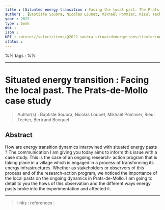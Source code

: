 ```yaml
---
title : [Situated energy transition : Facing the local past. The Prats-de-Mollo case study]
authors : [Baptiste Soubra, Nicolas Loubet, Mikhaël Pommier, Rieul Techer, Bertrand Bocquet]
year : 2022
type : book
doi : 
isbn : 
URI : zotero://select/items/@2022_soubra_situatedenergytransitionfacinglocalpratsdemollocasestudy
status : 
---
```


%% tags :  %% 

---

Situated energy transition : Facing the local past. The Prats-de-Mollo case study
===
> Auhtor(s) : Baptiste Soubra, Nicolas Loubet, Mikhaël Pommier, Rieul Techer, Bertrand Bocquet

## Abstract
How are energy transition dynamics intertwined with situated energy pasts ? The communication I am giving you today aims to inform this issue with a case study. This is the case of an ongoing research- action program that is taking place in a village which is engaged in a process of transforming its energy infrastructures. Whether as stakeholders or observers of this process and of the research-action program, we noticed the importance of the local pasts on the ongoing dynamics in Prats-de-Mollo. I am going to detail to you the hows of this observation and the different ways energy pasts broke into the experimentation and affected it.



---
> links : 
> references : 


